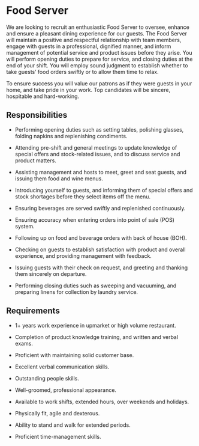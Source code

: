 # Food Server

We are looking to recruit an enthusiastic Food Server to oversee, enhance and ensure a pleasant dining experience for our guests. The Food Server will maintain a positive and respectful relationship with team members, engage with guests in a professional, dignified manner, and inform management of potential service and product issues before they arise. You will perform opening duties to prepare for service, and closing duties at the end of your shift. You will employ sound judgment to establish whether to take guests’ food orders swiftly or to allow them time to relax.

To ensure success you will value our patrons as if they were guests in your home, and take pride in your work. Top candidates will be sincere, hospitable and hard-working.

## Responsibilities

* Performing opening duties such as setting tables, polishing glasses, folding napkins and replenishing condiments.

* Attending pre-shift and general meetings to update knowledge of special offers and stock-related issues, and to discuss service and product matters.

* Assisting management and hosts to meet, greet and seat guests, and issuing them food and wine menus.

* Introducing yourself to guests, and informing them of special offers and stock shortages before they select items off the menu.

* Ensuring beverages are served swiftly and replenished continuously.

* Ensuring accuracy when entering orders into point of sale (POS) system.

* Following up on food and beverage orders with back of house (BOH).

* Checking on guests to establish satisfaction with product and overall experience, and providing management with feedback.

* Issuing guests with their check on request, and greeting and thanking them sincerely on departure.

* Performing closing duties such as sweeping and vacuuming, and preparing linens for collection by laundry service.

## Requirements

* 1+ years work experience in upmarket or high volume restaurant.

* Completion of product knowledge training, and written and verbal exams.

* Proficient with maintaining solid customer base.

* Excellent verbal communication skills.

* Outstanding people skills.

* Well-groomed, professional appearance.

* Available to work shifts, extended hours, over weekends and holidays.

* Physically fit, agile and dexterous.

* Ability to stand and walk for extended periods.

* Proficient time-management skills.

